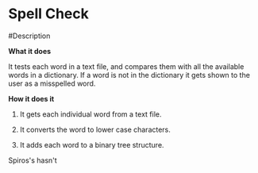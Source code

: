 #							Spell Check

#Description

**What it does**

It tests each word in a text file, and compares them with all the available words in a dictionary.
If a word is not in the dictionary it gets shown to the user as a misspelled word.

**How it does it**

1. It gets each individual word from a text file.

2. It converts the word to lower case characters.

3. It adds each word to a binary tree structure.

Spiros's
hasn't
